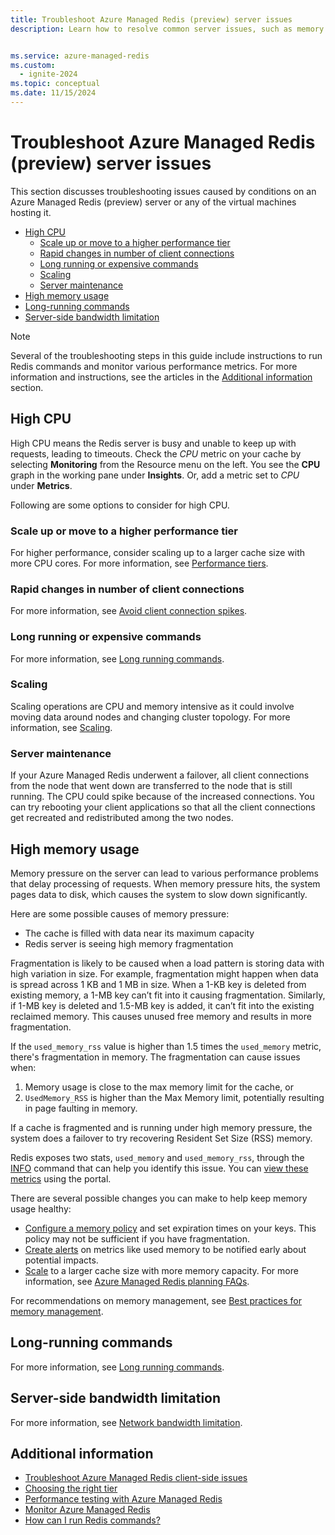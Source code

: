 ```yaml
---
title: Troubleshoot Azure Managed Redis (preview) server issues
description: Learn how to resolve common server issues, such as memory pressure, high CPU, long running commands, or bandwidth limitations, when using Azure Managed Redis (preview).


ms.service: azure-managed-redis
ms.custom:
  - ignite-2024
ms.topic: conceptual
ms.date: 11/15/2024
---
```


# Troubleshoot Azure Managed Redis (preview) server issues

This section discusses troubleshooting issues caused by conditions on an Azure Managed Redis (preview) server or any of the virtual machines hosting it.

- [High CPU](#high-cpu)
  - [Scale up or move to a higher performance tier](#scale-up-or-move-to-a-higher-performance-tier)
  - [Rapid changes in number of client connections](#rapid-changes-in-number-of-client-connections)
  - [Long running or expensive commands](#long-running-or-expensive-commands)
  - [Scaling](#scaling)
  - [Server maintenance](#server-maintenance)
- [High memory usage](#high-memory-usage)
- [Long-running commands](#long-running-commands)
- [Server-side bandwidth limitation](#server-side-bandwidth-limitation)

> [!NOTE]
> Several of the troubleshooting steps in this guide include instructions to run Redis commands and monitor various performance metrics. For more information and instructions, see the articles in the [Additional information](#additional-information) section.
>

## High CPU

High CPU means the Redis server is busy and unable to keep up with requests, leading to timeouts. Check the *CPU* metric on your cache by selecting **Monitoring** from the Resource menu on the left. You see the **CPU** graph in the working pane under **Insights**. Or, add a metric set to *CPU* under **Metrics**.

Following are some options to consider for high CPU.

### Scale up or move to a higher performance tier

For higher performance, consider scaling up to a larger cache size with more CPU cores. For more information, see [Performance tiers](managed-redis-how-to-scale.md#performance-tiers).

### Rapid changes in number of client connections

For more information, see [Avoid client connection spikes](managed-redis-best-practices-connection.md#avoid-client-connection-spikes).

### Long running or expensive commands

For more information, see [Long running commands](managed-redis-troubleshoot-timeouts.md#long-running-commands).

### Scaling

Scaling operations are CPU and memory intensive as it could involve moving data around nodes and changing cluster topology. For more information, see [Scaling](managed-redis-best-practices-scale.md).

### Server maintenance

If your Azure Managed Redis underwent a failover, all client connections from the node that went down are transferred to the node that is still running. The CPU could spike because of the increased connections. You can try rebooting your client applications so that all the client connections get recreated and redistributed among the two nodes.

## High memory usage

Memory pressure on the server can lead to various performance problems that delay processing of requests. When memory pressure hits, the system pages data to disk, which causes the system to slow down significantly.

Here are some possible causes of memory pressure:

- The cache is filled with data near its maximum capacity
- Redis server is seeing high memory fragmentation

Fragmentation is likely to be caused when a load pattern is storing data with high variation in size. For example, fragmentation might happen when data is spread across 1 KB and 1 MB in size. When a 1-KB key is deleted from existing memory, a 1-MB key can’t fit into it causing fragmentation. Similarly, if 1-MB key is deleted and 1.5-MB key is added, it can’t fit into the existing reclaimed memory. This causes unused free memory and results in more fragmentation.

If the `used_memory_rss` value is higher than 1.5 times the `used_memory` metric, there's fragmentation in memory. The fragmentation can cause issues when:

1. Memory usage is close to the max memory limit for the cache, or
2. `UsedMemory_RSS` is higher than the Max Memory limit, potentially resulting in page faulting in memory.

If a cache is fragmented and is running under high memory pressure, the system does a failover to try recovering Resident Set Size (RSS) memory.

Redis exposes two stats, `used_memory` and `used_memory_rss`, through the [INFO](https://redis.io/commands/info) command that can help you identify this issue. You can [view these metrics](../monitor-cache.md#view-cache-metrics) using the portal.

There are several possible changes you can make to help keep memory usage healthy:

- [Configure a memory policy](managed-redis-configure.md#memory-policies) and set expiration times on your keys. This policy may not be sufficient if you have fragmentation.
- [Create alerts](../monitor-cache.md#create-alerts) on metrics like used memory to be notified early about potential impacts.
- [Scale](managed-redis-how-to-scale.md) to a larger cache size with more memory capacity. For more information, see [Azure Managed Redis planning FAQs](./managed-redis-planning-faq.yml).

For recommendations on memory management, see [Best practices for memory management](managed-redis-best-practices-memory-management.md).

## Long-running commands

For more information, see [Long running commands](managed-redis-troubleshoot-timeouts.md#long-running-commands).

## Server-side bandwidth limitation

For more information, see [Network bandwidth limitation](managed-redis-troubleshoot-timeouts.md#network-bandwidth-limitation).

## Additional information

- [Troubleshoot Azure Managed Redis client-side issues](managed-redis-troubleshoot-client.md)
- [Choosing the right tier](managed-redis-overview.md#choosing-the-right-tier)
- [Performance testing with Azure Managed Redis](managed-redis-best-practices-performance.md)
- [Monitor Azure Managed Redis](../monitor-cache.md)
- [How can I run Redis commands?](managed-redis-development-faq.yml#how-can-i-run-redis-commands-)
